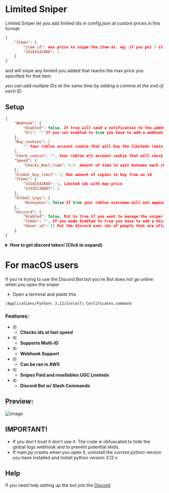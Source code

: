 # Limited Sniper
Limited Sniper let you add limited ids in config.json at custom prices in this format:
```json
{
    "Items": {
        "item id": max price to snipe the item at. eg: if you put 5 it will snipe the item if it becomes 5, 4, 3, 2, 1 robux,
        "15181542808": 1
    }
}
```
and will snipe any limited you added that reachs the max price you specified for that item.

*you can add multiple IDs at the same time by adding a comma at the end of each ID*
## Setup
```json
{
    "Webhook": {
        "Enabled": false, If true will send a notification to the webhook url you added
        "Url": "" If you set enabled to true you have to add a webhook url here
    },
    "Buy_cookies": [
        "" Your roblox account cookie that will buy the limiteds (main account cookie)
    ],
    "Check_cookie": "", Your roblox alt account cookie that will check the limiteds (can be the same as buy cookie)
    "Speed": {
        "Checks_Wait_time": 0.4  Amount of time to wait between each check
    },
    "Global_buy_limit": 1, Max amount of copies to buy from an id
    "Items": {
        "15181542808": 1, Limited ids with max price
        "13335138883": 1
    },
    "Global_Logs": {
        "Anonymous": false If true your roblox username will not appear in global logs (global logs are in the discord server)
    },
    "Discord": {
        "Enabled": false, Put to true if you want to manage the sniper using discord commands
        "Token": "", If you made Enabled to true you have to add a discord bot token here
        "Owner_id": [] Put the discord user ids of people that are allowed to use the commands of the bot
    }
}
```

<details>
<summary><strong>How to get discord token! (Click to expand) </strong></summary>

    
#### Create a new [application](https://discord.com/developers/applications)

![image](https://github.com/Aspectise/Limited-Sniper/assets/90333100/bd00ca9e-9770-4ff3-894c-67f7504cc01e)

#### Enable these 3 intents

![image](https://github.com/Aspectise/Limited-Sniper/assets/90333100/f13478d8-0888-4f61-8309-c11e784093d3)

#### Get the token by clicking copy

![image](https://github.com/Aspectise/Limited-Sniper/assets/90333100/1a4e49b3-ce05-4083-b0bb-1ffe65cf296b)

#### To invite the bot: Click copy and paste the url in your browser

![image](https://github.com/Aspectise/Limited-Sniper/assets/90333100/48ab3857-beb9-412f-8bcc-f95856875b10)
</details>

# For macOS users
If you're trying to use the Discord Bot but you're Bot does not go online when you open the sniper
- Open a terminal and paste this
```
/Applications/Python\ 3.12/Install\ Certificates.command
```

### Features:
- [x] - **Checks ids at fast speed**
- [x] - **Supports Multi-ID**
- [x] - **Webhook Support** 
- [x] - **Can be ran in AWS** 
- [x] - **Snipes Paid and resellables UGC Limiteds** 
- [x] - **Discord Bot w/ Slash Commands** 

## Preview:
![image](https://github.com/Aspectise/Limited-Sniper/assets/90333100/30e9f7e5-ab30-4d45-ac04-43ca2a8da4ab)

## IMPORTANT!
- If you don't trust it don't use it. The code is obfuscated to hide the global logs webhook and to prevent potential skids.
- If main.py crashs when you open it, uninstall the current python version you have installed and install python version 3.12.x
## Help
If you need help setting up the bot join the [Discord](https://discord.gg/deathsniper)
